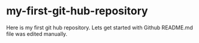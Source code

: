 # my-first-git-hub-repository
Here is my first git hub repository. Lets get started with Github
README.md file was edited manually.
